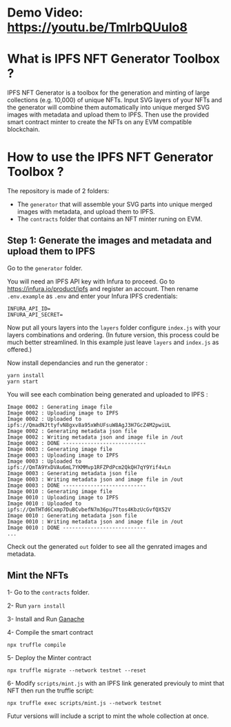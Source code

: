 # Demo Video: https://youtu.be/TmlrbQUuIo8

# What is IPFS NFT Generator Toolbox ?

IPFS NFT Generator is a toolbox for the generation and minting of large collections (e.g. 10,000) of unique NFTs.
Input SVG layers of your NFTs and the generator will combine them automatically into unique merged SVG images with metadata and upload them to IPFS.
Then use the provided smart contract minter to create the NFTs on any EVM compatible blockchain.

# How to use the IPFS NFT Generator Toolbox ?

The repository is made of 2 folders:
- The `generator` that will assemble your SVG parts into unique merged images with metadata, and upload them to IPFS.
- The `contracts` folder that contains an NFT minter runing on EVM.

## Step 1: Generate the images and metadata and upload them to IPFS

Go to the `generator` folder. 

You will need an IPFS API key with Infura to proceed. Go to https://infura.io/product/ipfs and register an account.
Then rename `.env.example` as `.env` and enter your Infura IPFS credentials:

```
INFURA_API_ID=
INFURA_API_SECRET=
```

Now put all yours layers into the `layers` folder configure `index.js` with your layers combinations and ordering. (In future version, this process could be much better streamlined. In this example just leave `layers` and `index.js` as offered.)

Now install dependancies and run the generator :

```
yarn install
yarn start
```

You will see each combination being generated and uploaded to IPFS :
```
Image 0002 : Generating image file
Image 0002 : Uploading image to IPFS
Image 0002 : Uploaded to ipfs://QmadNJttyfvN8gxv8a95xWhUFsuW8AgJ3H7GcZ4M2pwiUL
Image 0002 : Generating metadata json file
Image 0002 : Writing metadata json and image file in /out
Image 0002 : DONE ---------------------------
Image 0003 : Generating image file
Image 0003 : Uploading image to IPFS
Image 0003 : Uploaded to ipfs://QmTA9YxDVAu6mL7YKMMvp1RFZPdPcm2QkQH7qY9Yif4vLn
Image 0003 : Generating metadata json file
Image 0003 : Writing metadata json and image file in /out
Image 0003 : DONE ---------------------------
Image 0010 : Generating image file
Image 0010 : Uploading image to IPFS
Image 0010 : Uploaded to ipfs://QmTHTd6Cxmp7DuBCvbefN7m36pu7Ttos4KbzUcGvfQX52V
Image 0010 : Generating metadata json file
Image 0010 : Writing metadata json and image file in /out
Image 0010 : DONE ---------------------------
...
```

Check out the generated `out` folder to see all the genrated images and metadata.


## Mint the NFTs

1- Go to the `contracts` folder. 

2- Run `yarn install`

3- Install and Run [Ganache](https://trufflesuite.com/ganache/)

4- Compile the smart contract
```
npx truffle compile
```

5- Deploy the Minter contract
```
npx truffle migrate --network testnet --reset
```

6- Modify `scripts/mint.js` with an IPFS link generated previouly to mint that NFT then run the truffle script:
```
npx truffle exec scripts/mint.js --network testnet
```

Futur versions will include a script to mint the whole collection at once.

